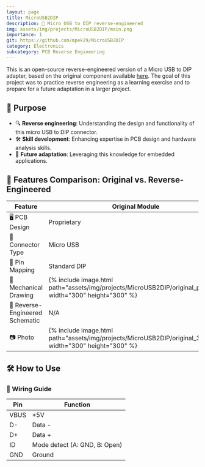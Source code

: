 ```yaml
---
layout: page
title: MicroUSB2DIP
description: 🔌 Micro USB to DIP reverse-engineered
img: assets/img/projects/MicroUSB2DIP/main.png
importance: 1
git: https://github.com/mpek29/MicroUSB2DIP
category: Electronics
subcategory: PCB Reverse Engineering
---
```





This is an open-source reverse-engineered version of a Micro USB to DIP adapter, based on the original component available [here](https://fr.aliexpress.com/item/32947889760.html). The goal of this project was to practice reverse engineering as a learning exercise and to prepare for a future adaptation in a larger project.

## 🎯 Purpose
- 🔍 **Reverse engineering**: Understanding the design and functionality of this micro USB  to DIP connector.
- 🛠️ **Skill development**: Enhancing expertise in PCB design and hardware analysis skills.
- 🔄 **Future adaptation**: Leveraging this knowledge for embedded applications.

## 📝 Features Comparison: Original vs. Reverse-Engineered

| Feature            | Original Module | Reverse-Engineered Version |
|--------------------|----------------|---------------------------|
| 🖥️ PCB Design        | Proprietary     | Open-source & customizable |
| 🔌 Connector Type    | Micro USB       | Micro USB |
| 📌 Pin Mapping      | Standard DIP    | Standard DIP |
| 👐 Mechanical Drawing  | {% include image.html path="assets/img/projects/MicroUSB2DIP/original_pcb.png" width="300" height="300" %} | {% include image.html path="assets/img/projects/MicroUSB2DIP/reversed_pcb.png" width="300" height="300" %} |
| 📝 Reverse-Engineered Schematic | N/A | {% include image.html path="assets/img/projects/MicroUSB2DIP/reversed_sch.png" width="300" height="300" %} |
| 📷 Photo             | {% include image.html path="assets/img/projects/MicroUSB2DIP/original_3d.png" width="300" height="300" %} | {% include image.html path="assets/img/projects/MicroUSB2DIP/reversed_3d.png" width="300" height="300" %} |

## 🛠️ How to Use
### 📌 Wiring Guide

| Pin  | Function |  
|------|----------|  
| VBUS | +5V |  
| D-   | Data - |  
| D+   | Data + |  
| ID   | Mode detect (A: GND, B: Open) |  
| GND  | Ground |  

